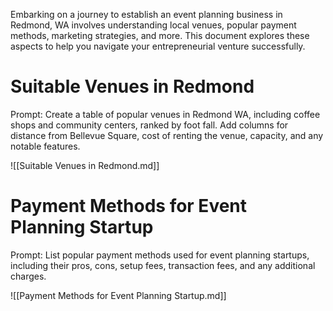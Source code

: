 Embarking on a journey to establish an event planning business in Redmond, WA involves understanding local venues, popular payment methods, marketing strategies, and more. This document explores these aspects to help you navigate your entrepreneurial venture successfully.

# Suitable Venues in Redmond

Prompt: Create a table of popular venues in Redmond WA, including coffee shops and community centers, ranked by foot fall. Add columns for distance from Bellevue Square, cost of renting the venue, capacity, and any notable features.

![[Suitable Venues in Redmond.md]]

# Payment Methods for Event Planning Startup

Prompt: List popular payment methods used for event planning startups, including their pros, cons, setup fees, transaction fees, and any additional charges.

![[Payment Methods for Event Planning Startup.md]]

